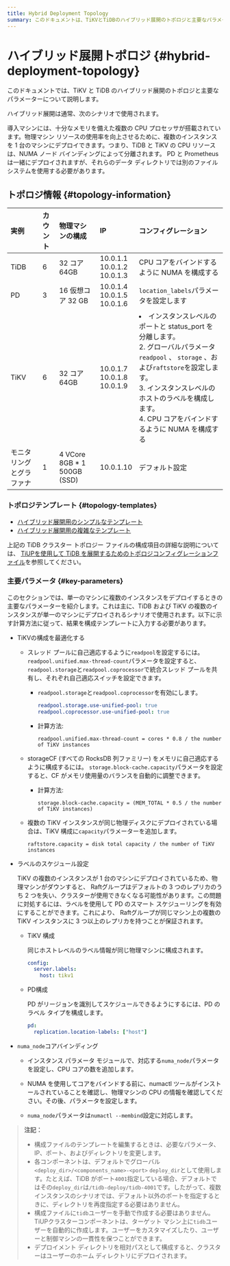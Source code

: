 ```yaml
---
title: Hybrid Deployment Topology
summary: このドキュメントは、TiKVとTiDBのハイブリッド展開のトポロジと主要なパラメーターについて説明しています。ハイブリッド展開は、十分なメモリを備えた複数のCPUプロセッサを使用するシナリオで通常使用されます。物理マシンのリソース使用率を向上させるために、複数のインスタンスを1台のマシンにデプロイできます。詳細な情報はリンク先を参照してください。
---
```


# ハイブリッド展開トポロジ {#hybrid-deployment-topology}

このドキュメントでは、TiKV と TiDB のハイブリッド展開のトポロジと主要なパラメーターについて説明します。

ハイブリッド展開は通常、次のシナリオで使用されます。

導入マシンには、十分なメモリを備えた複数の CPU プロセッサが搭載されています。物理マシン リソースの使用率を向上させるために、複数のインスタンスを 1 台のマシンにデプロイできます。つまり、TiDB と TiKV の CPU リソースは、NUMA ノード バインディングによって分離されます。 PD と Prometheus は一緒にデプロイされますが、それらのデータ ディレクトリでは別のファイル システムを使用する必要があります。

## トポロジ情報 {#topology-information}

| 実例           | カウント | 物理マシンの構成                    | IP                                   | コンフィグレーション                                                                                                                                                                       |
| :----------- | :--- | :-------------------------- | :----------------------------------- | :------------------------------------------------------------------------------------------------------------------------------------------------------------------------------- |
| TiDB         | 6    | 32 コア 64GB                  | 10.0.1.1<br/> 10.0.1.2<br/> 10.0.1.3 | CPU コアをバインドするように NUMA を構成する                                                                                                                                                      |
| PD           | 3    | 16 仮想コア 32 GB               | 10.0.1.4<br/> 10.0.1.5<br/> 10.0.1.6 | `location_labels`パラメータを設定します                                                                                                                                                     |
| TiKV         | 6    | 32 コア 64GB                  | 10.0.1.7<br/> 10.0.1.8<br/> 10.0.1.9 | <li>インスタンスレベルのポートと status_port を分離します。<br/> 2. グローバルパラメータ`readpool` 、 `storage` 、および`raftstore`を設定します。<br/> 3. インスタンスレベルのホストのラベルを構成します。<br/> 4. CPU コアをバインドするように NUMA を構成する</li> |
| モニタリングとグラファナ | 1    | 4 VCore 8GB * 1 500GB (SSD) | 10.0.1.10                            | デフォルト設定                                                                                                                                                                          |

### トポロジテンプレート {#topology-templates}

-   [ハイブリッド展開用のシンプルなテンプレート](https://github.com/pingcap/docs/blob/master/config-templates/simple-multi-instance.yaml)
-   [ハイブリッド展開用の複雑なテンプレート](https://github.com/pingcap/docs/blob/master/config-templates/complex-multi-instance.yaml)

上記の TiDB クラスター トポロジー ファイルの構成項目の詳細な説明については、 [TiUPを使用して TiDB を展開するためのトポロジコンフィグレーションファイル](/tiup/tiup-cluster-topology-reference.md)を参照してください。

### 主要パラメータ {#key-parameters}

このセクションでは、単一のマシンに複数のインスタンスをデプロイするときの主要なパラメーターを紹介します。これは主に、TiDB および TiKV の複数のインスタンスが単一のマシンにデプロイされるシナリオで使用されます。以下に示す計算方法に従って、結果を構成テンプレートに入力する必要があります。

-   TiKVの構成を最適化する

    -   スレッド プールに自己適応するように`readpool`を設定するには。 `readpool.unified.max-thread-count`パラメータを設定すると、 `readpool.storage`と`readpool.coprocessor`で統合スレッド プールを共有し、それぞれ自己適応スイッチを設定できます。

        -   `readpool.storage`と`readpool.coprocessor`を有効にします。

            ```yaml
            readpool.storage.use-unified-pool: true
            readpool.coprocessor.use-unified-pool: true
            ```

        -   計算方法:

                readpool.unified.max-thread-count = cores * 0.8 / the number of TiKV instances

    -   storageCF (すべての RocksDB 列ファミリー) をメモリに自己適応するように構成するには。 `storage.block-cache.capacity`パラメータを設定すると、CF がメモリ使用量のバランスを自動的に調整できます。

        -   計算方法:

                storage.block-cache.capacity = (MEM_TOTAL * 0.5 / the number of TiKV instances)

    -   複数の TiKV インスタンスが同じ物理ディスクにデプロイされている場合は、TiKV 構成に`capacity`パラメーターを追加します。

            raftstore.capacity = disk total capacity / the number of TiKV instances

-   ラベルのスケジュール設定

    TiKV の複数のインスタンスが 1 台のマシンにデプロイされているため、物理マシンがダウンすると、 Raftグループはデフォルトの 3 つのレプリカのうち 2 つを失い、クラスターが使用できなくなる可能性があります。この問題に対処するには、ラベルを使用して PD のスマート スケジューリングを有効にすることができます。これにより、 Raftグループが同じマシン上の複数の TiKV インスタンスに 3 つ以上のレプリカを持つことが保証されます。

    -   TiKV 構成

        同じホストレベルのラベル情報が同じ物理マシンに構成されます。

        ```yml
        config:
          server.labels:
            host: tikv1
        ```

    -   PD構成

        PD がリージョンを識別してスケジュールできるようにするには、PD のラベル タイプを構成します。

        ```yml
        pd:
          replication.location-labels: ["host"]
        ```

-   `numa_node`コアバインディング

    -   インスタンス パラメータ モジュールで、対応する`numa_node`パラメータを設定し、CPU コアの数を追加します。

    -   NUMA を使用してコアをバインドする前に、numactl ツールがインストールされていることを確認し、物理マシンの CPU の情報を確認してください。その後、パラメータを設定します。

    -   `numa_node`パラメータは`numactl --membind`設定に対応します。

> **注記：**
>
> -   構成ファイルのテンプレートを編集するときは、必要なパラメータ、IP、ポート、およびディレクトリを変更します。
> -   各コンポーネントは、デフォルトでグローバル`<deploy_dir>/<components_name>-<port>` `deploy_dir`として使用します。たとえば、TiDB がポート`4001`指定している場合、デフォルトではその`deploy_dir`は`/tidb-deploy/tidb-4001`です。したがって、複数インスタンスのシナリオでは、デフォルト以外のポートを指定するときに、ディレクトリを再度指定する必要はありません。
> -   構成ファイルに`tidb`ユーザーを手動で作成する必要はありません。 TiUPクラスターコンポーネントは、ターゲット マシン上に`tidb`ユーザーを自動的に作成します。ユーザーをカスタマイズしたり、ユーザーと制御マシンの一貫性を保つことができます。
> -   デプロイメント ディレクトリを相対パスとして構成すると、クラスターはユーザーのホーム ディレクトリにデプロイされます。
